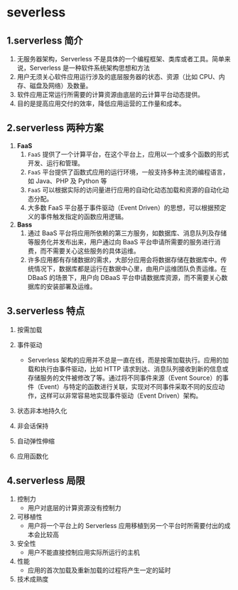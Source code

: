 # severless

## 1.serverless 简介

1. 无服务器架构，Serverless 不是具体的一个编程框架、类库或者工具。简单来说，Serverless 是一种软件系统架构思想和方法
2. 用户无须关心软件应用运行涉及的底层服务器的状态、资源（比如 CPU、内存、磁盘及网络）及数量。
3. 软件应用正常运行所需要的计算资源由底层的云计算平台动态提供。
4. 目的是提高应用交付的效率，降低应用运营的工作量和成本。

## 2.serverless 两种方案

1. **FaaS**
   1. `FaaS` 提供了一个计算平台，在这个平台上，应用以一个或多个函数的形式开发、运行和管理。
   2. `FaaS` 平台提供了函数式应用的运行环境，一般支持多种主流的编程语言，如 Java、PHP 及 Python 等
   3. `FaaS` 可以根据实际的访问量进行应用的自动化动态加载和资源的自动化动态分配。
   4. 大多数 FaaS 平台基于事件驱动（Event Driven）的思想，可以根据预定义的事件触发指定的函数应用逻辑。
2. **Bass**
   1. 通过 BaaS 平台将应用所依赖的第三方服务，如数据库、消息队列及存储等服务化并发布出来，用户通过向 BaaS 平台申请所需要的服务进行消费，而不需要关心这些服务的具体运维。
   2. 许多应用都有存储数据的需求，大部分应用会将数据存储在数据库中。传统情况下，数据库都是运行在数据中心里，由用户运维团队负责运维。在 DBaaS 的场景下，用户向 DBaaS 平台申请数据库资源，而不需要关心数据库的安装部署及运维。

## 3.serverless 特点

1. 按需加载
2. 事件驱动

   - Serverless 架构的应用并不总是一直在线，而是按需加载执行。应用的加载和执行由事件驱动，比如 HTTP 请求到达、消息队列接收到新的信息或存储服务的文件被修改了等。通过将不同事件来源（Event Source）的事件（Event）与特定的函数进行关联，实现对不同事件采取不同的反应动作，这样可以非常容易地实现事件驱动（Event Driven）架构。

3. 状态非本地持久化
4. 非会话保持
5. 自动弹性伸缩
6. 应用函数化

## 4.serverless 局限

1. 控制力
   - 用户对底层的计算资源没有控制力
2. 可移植性
   - 用户将一个平台上的 Serverless 应用移植到另一个平台时所需要付出的成本会比较高
3. 安全性
   - 用户不能直接控制应用实际所运行的主机
4. 性能
   - 应用的首次加载及重新加载的过程将产生一定的延时
5. 技术成熟度
